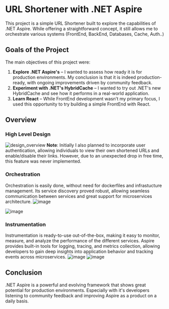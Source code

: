 # URL Shortener with .NET Aspire

This project is a simple URL Shortener built to explore the capabilities of .NET Aspire.
While offering a straightforward concept, it still allows me to orchestrate various systems (FrontEnd, BackEnd, Databases, Cache, Auth..)

## Goals of the Project
The main objectives of this project were:
1. **Explore .NET Aspire's** – I wanted to assess how ready it is for production environments. My conclusion is that it is indeed production-ready, with ongoing improvements driven by community feedback.
2. **Experiment with .NET's HybridCache** – I wanted to try out .NET's new HybridCache and see how it performs in a real-world application.
3. **Learn React** – While FrontEnd development wasn’t my primary focus, I used this opportunity to try building a simple FrontEnd with React.

## Overview
### High Level Design
![design_overview](https://github.com/user-attachments/assets/93345c90-f376-4588-8913-b6ba3531a35c)
**Note**: Initially I also planned to incorporate user authentication, allowing individuals to view their own shortened URLs and enable/disable their links.
However, due to an unexpected drop in free time, this feature was never implemented.

### Orchestration
Orchestration is easily done, without need for dockerfiles and infrastucture management. 
Its service discovery proved robust, allowing seamless communication between services and great support for microservices architecture.
![image](https://github.com/user-attachments/assets/89b0713f-0bcc-4105-b035-a842924192d7)

![image](https://github.com/user-attachments/assets/0a54943c-a685-47c9-ae9a-02a7e56fb4a2)

### Instrumentation
Instrumentation is ready-to-use out-of-the-box, making it easy to monitor, measure, and analyze the performance of the different services. 
Aspire provides built-in tools for logging, tracing, and metrics collection, allowing developers to gain deep insights into application behavior and tracking events across microservices.
![image](https://github.com/user-attachments/assets/947f1650-140f-4fe2-9549-f0557e08d637)
![image](https://github.com/user-attachments/assets/d2d45a68-a49c-4039-99e2-69aa89c88d7a)

## Conclusion
.NET Aspire is a powerful and evolving framework that shows great potential for production environments. Especially with it's developers listening to community feedback and improving Aspire as a product on a daily basis.
